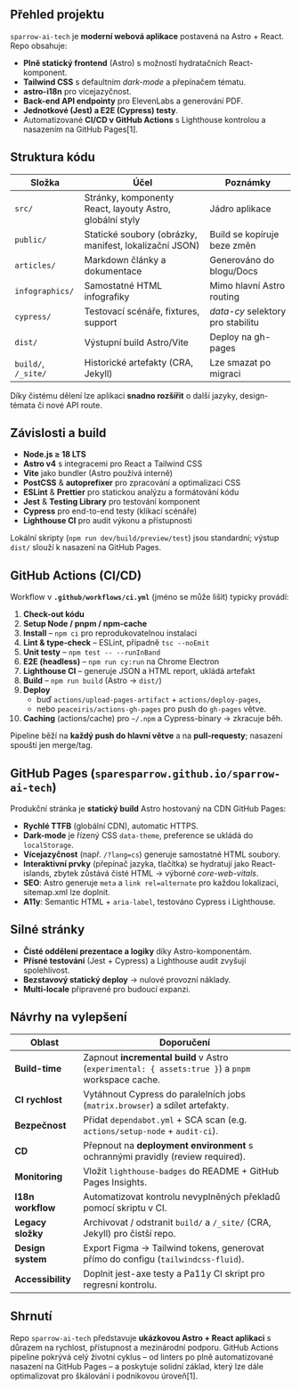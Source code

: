 ## Přehled projektu

`sparrow-ai-tech` je **moderní webová aplikace** postavená na Astro + React. Repo obsahuje:
- **Plně statický frontend** (Astro) s možností hydratačních React-komponent.  
- **Tailwind CSS** s defaultním *dark-mode* a přepínačem tématu.  
- **astro-i18n** pro vícejazyčnost.  
- **Back-end API endpointy** pro ElevenLabs a generování PDF.  
- **Jednotkové (Jest) a E2E (Cypress) testy**.  
- Automatizované **CI/CD v GitHub Actions** s Lighthouse kontrolou a nasazením na GitHub Pages[1].

## Struktura kódu

| Složka | Účel | Poznámky |
|--------|------|----------|
| `src/` | Stránky, komponenty React, layouty Astro, globální styly | Jádro aplikace |
| `public/` | Statické soubory (obrázky, manifest, lokalizační JSON) | Build se kopíruje beze změn |
| `articles/` | Markdown články a dokumentace | Generováno do blogu/Docs |
| `infographics/` | Samostatné HTML infografiky | Mimo hlavní Astro routing |
| `cypress/` | Testovací scénáře, fixtures, support | *data-cy* selektory pro stabilitu |
| `dist/` | Výstupní build Astro/Vite | Deploy na gh-pages |
| `build/`, `/_site/` | Historické artefakty (CRA, Jekyll) | Lze smazat po migraci |

Díky čistému dělení lze aplikaci **snadno rozšířit** o další jazyky, design-témata či nové API route.

## Závislosti a build

- **Node.js ≥ 18 LTS**  
- **Astro v4** s integracemi pro React a Tailwind CSS  
- **Vite** jako bundler (Astro používá interně)  
- **PostCSS** & **autoprefixer** pro zpracování a optimalizaci CSS  
- **ESLint** & **Prettier** pro statickou analýzu a formátování kódu  
- **Jest** & **Testing Library** pro testování komponent  
- **Cypress** pro end-to-end testy (klikací scénáře)  
- **Lighthouse CI** pro audit výkonu a přístupnosti  

Lokální skripty (`npm run dev/build/preview/test`) jsou standardní; výstup `dist/` slouží k nasazení na GitHub Pages.

## GitHub Actions (CI/CD)

Workflow v **`.github/workflows/ci.yml`** (jméno se může lišit) typicky provádí:

1. **Check-out kódu**  
2. **Setup Node / pnpm / npm-cache**  
3. **Install** – `npm ci` pro reprodukovatelnou instalaci  
4. **Lint & type-check** – ESLint, případně `tsc --noEmit`  
5. **Unit testy** – `npm test -- --runInBand`  
6. **E2E (headless)** – `npm run cy:run` na Chrome Electron  
7. **Lighthouse CI** – generuje JSON a HTML report, ukládá artefakt  
8. **Build** – `npm run build` (Astro → `dist/`)  
9. **Deploy**  
   - buď `actions/upload-pages-artifact` + `actions/deploy-pages`,  
   - nebo `peaceiris/actions-gh-pages` pro push do `gh-pages` větve.  
10. **Caching** (actions/cache) pro `~/.npm` a Cypress-binary → zkracuje běh.  

Pipeline běží na **každý push do hlavní větve** a na **pull-requesty**; nasazení spouští jen merge/tag.

## GitHub Pages (`sparesparrow.github.io/sparrow-ai-tech`)

Produkční stránka je **statický build** Astro hostovaný na CDN GitHub Pages:

- **Rychlé TTFB** (globální CDN), automatic HTTPS.  
- **Dark-mode** je řízený CSS `data-theme`, preference se ukládá do `localStorage`.  
- **Vícejazyčnost** (např. `/?lang=cs`) generuje samostatné HTML soubory.  
- **Interaktivní prvky** (přepínač jazyka, tlačítka) se hydratují jako React-islands, zbytek zůstává čisté HTML → výborné *core-web-vitals*.  
- **SEO**: Astro generuje `meta` a `link rel=alternate` pro každou lokalizaci, sitemap.xml lze doplnit.  
- **A11y**: Semantic HTML + `aria-label`, testováno Cypress i Lighthouse.  

## Silné stránky

- **Čisté oddělení prezentace a logiky** díky Astro-komponentám.  
- **Přísné testování** (Jest + Cypress) a Lighthouse audit zvyšují spolehlivost.  
- **Bezstavový statický deploy** → nulové provozní náklady.  
- **Multi-locale** připravené pro budoucí expanzi.  

## Návrhy na vylepšení

| Oblast | Doporučení |
|--------|------------|
| **Build-time** | Zapnout **incremental build** v Astro (`experimental: { assets:true }`) a `pnpm` workspace cache. |
| **CI rychlost** | Vytáhnout Cypress do paralelních jobs (`matrix.browser`) a sdílet artefakty. |
| **Bezpečnost** | Přidat `dependabot.yml` + SCA scan (e.g. `actions/setup-node` + `audit-ci`). |
| **CD** | Přepnout na **deployment environment** s ochrannými pravidly (review required). |
| **Monitoring** | Vložit `lighthouse-badges` do README + GitHub Pages Insights. |
| **I18n workflow** | Automatizovat kontrolu nevyplněných překladů pomocí skriptu v CI. |
| **Legacy složky** | Archivovat / odstranit `build/` a `/_site/` (CRA, Jekyll) pro čistší repo. |
| **Design system** | Export Figma → Tailwind tokens, generovat přímo do configu (`tailwindcss-fluid`). |
| **Accessibility** | Doplnit jest-axe testy a Pa11y CI skript pro regresní kontrolu. |

## Shrnutí

Repo `sparrow-ai-tech` představuje **ukázkovou Astro + React aplikaci** s důrazem na rychlost, přístupnost a mezinárodní podporu. GitHub Actions pipeline pokrývá celý životní cyklus – od linters po plně automatizované nasazení na GitHub Pages – a poskytuje solidní základ, který lze dále optimalizovat pro škálování i podnikovou úroveň[1].
